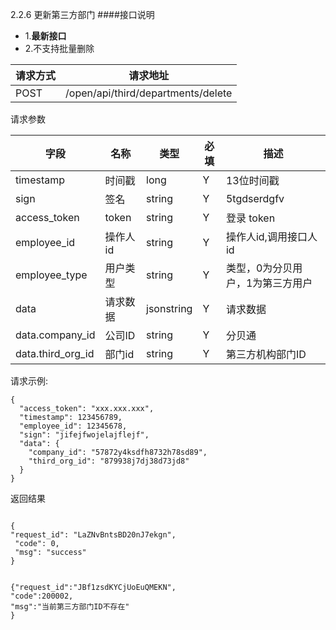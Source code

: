 2.2.6 更新第三方部门
####接口说明
- 1.**最新接口**
- 2.不支持批量删除

请求方式|请求地址
----|---
POST|/open/api/third/departments/delete

请求参数

字段|名称|类型|必填|描述
-----|-----|----|----|----
timestamp|时间戳 |long |Y|13位时间戳
sign|签名 |string |Y|5tgdserdgfv
access\_token|token | string |Y|登录 token
employee\_id| 操作人id|string |Y|操作人id,调用接口人 id
employee\_type| 用户类型|string|Y|类型，0为分贝用户，1为第三方用户
data |请求数据| jsonstring |Y|请求数据
data.company\_id|公司ID|string|Y|分贝通
data.third\_org\_id|部门id| string |Y|第三方机构部门ID





请求示例:
 
 ```
{
  "access_token": "xxx.xxx.xxx",
  "timestamp": 123456789,
  "employee_id": 12345678,
  "sign": "jifejfwojelajflejf",
  "data": {
    "company_id": "57872y4ksdfh8732h78sd89",
    "third_org_id": "879938j7dj38d73jd8"
  }
}
```

返回结果

```

{
"request_id": "LaZNvBntsBD20nJ7ekgn",
 "code": 0,
 "msg": "success" 
}


{"request_id":"JBf1zsdKYCjUoEuQMEKN",
"code":200002,
"msg":"当前第三方部门ID不存在"
}


```
